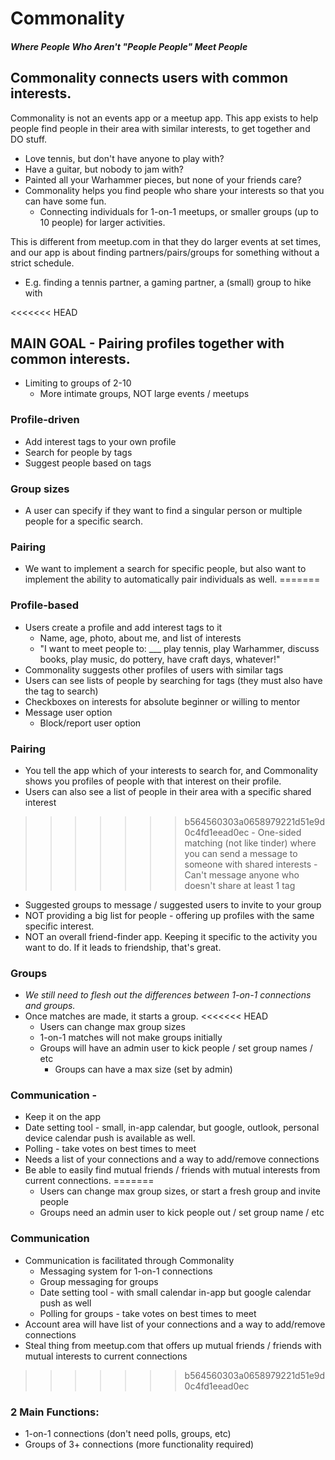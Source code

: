 # Commonality
#### *Where People Who Aren't "People People" Meet People*

## Commonality connects users with common interests.
Commonality is not an events app or a meetup app. This app exists to help people find people in their area with similar interests, to get together and DO stuff.
- Love tennis, but don't have anyone to play with?
- Have a guitar, but nobody to jam with?
- Painted all your Warhammer pieces, but none of your friends care?
- Commonality helps you find people who share your interests so that you can have some fun.
  - Connecting individuals for 1-on-1 meetups, or smaller groups (up to 10 people) for larger activities.

This is different from meetup.com in that they do larger events at set times, and our app is about finding partners/pairs/groups for something without a strict schedule.
- E.g. finding a tennis partner, a gaming partner, a (small) group to hike with

<<<<<<< HEAD
## MAIN GOAL - Pairing profiles together with common interests.
- Limiting to groups of 2-10
    -  More intimate groups, NOT large events / meetups

### Profile-driven
- Add interest tags to your own profile
- Search for people by tags
- Suggest people based on tags

### Group sizes
- A user can specify if they want to find a singular person or multiple people for a specific search.

### Pairing
- We want to implement a search for specific people, but also want to implement the ability to automatically 
pair individuals as well.
=======
### Profile-based
- Users create a profile and add interest tags to it
  - Name, age, photo, about me, and list of interests
  - "I want to meet people to: ___ play tennis, play Warhammer, discuss books, play music, do pottery, have craft days, whatever!"
- Commonality suggests other profiles of users with similar tags
- Users can see lists of people by searching for tags (they must also have the tag to search)
- Checkboxes on interests for absolute beginner or willing to mentor
- Message user option
    - Block/report user option

### Pairing
- You tell the app which of your interests to search for, and Commonality shows you profiles of people with that interest on their profile.
- Users can also see a list of people in their area with a specific shared interest
>>>>>>> b564560303a0658979221d51e9d0c4fd1eead0ec
    - One-sided matching (not like tinder) where you can send a message to someone with shared interests
        - Can't message anyone who doesn't share at least 1 tag
- Suggested groups to message / suggested users to invite to your group
- NOT providing a big list for people - offering up profiles with the same specific interest.
- NOT an overall friend-finder app. Keeping it specific to the activity you want to do. If it leads to friendship, that's great.

### Groups
- *We still need to flesh out the differences between 1-on-1 connections and groups.*
- Once matches are made, it starts a group.
<<<<<<< HEAD
    - Users can change max group sizes
    - 1-on-1 matches will not make groups initially
    - Groups will have an admin user to kick people / set group names / etc
        - Groups can have a max size (set by admin)

### Communication -
- Keep it on the app
- Date setting tool - small, in-app calendar, but google, outlook, personal device calendar push is available as well.
- Polling - take votes on best times to meet
- Needs a list of your connections and a way to add/remove connections
- Be able to easily find mutual friends / friends with mutual interests from current connections.
=======
    - Users can change max group sizes, or start a fresh group and invite people
    - Groups need an admin user to kick people out / set group name / etc

### Communication
- Communication is facilitated through Commonality
  - Messaging system for 1-on-1 connections
  - Group messaging for groups
  - Date setting tool - with small calendar in-app but google calendar push as well
  - Polling for groups - take votes on best times to meet
- Account area will have list of your connections and a way to add/remove connections
- Steal thing from meetup.com that offers up mutual friends / friends with mutual interests to current connections
>>>>>>> b564560303a0658979221d51e9d0c4fd1eead0ec

### 2 Main Functions:
- 1-on-1 connections (don't need polls, groups, etc)
- Groups of 3+ connections (more functionality required)